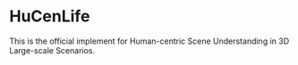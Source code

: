 # HuCenLife
This is the official implement for Human-centric Scene Understanding in 3D Large-scale Scenarios.
